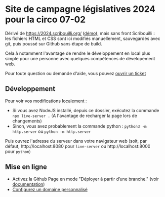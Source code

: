 # Site de campagne législatives 2024 pour la circo 07-02

Dérivé de https://2024.scribouilli.org/ ([démo](https://maiwann.github.io/demonstration_2024/)), mais sans front Scribouilli : les fichiers HTML et CSS sont ici modifiés manuellement, sauvegardés avec git, puis poussé sur Github sans étape de build.

Cela à notamment l'avantage de rendre le développement en local plus simple pour une personne avec quelques compétences de dévelopement web.

Pour toute question ou demande d'aide, vous pouvez [ouvrir un ticket](https://github.com/nouveau-front-populaire-decentralise/michelevictory2024/issues)

## Développement
Pour voir vos modifications localement :

* Si vous avez NodeJS installé, depuis ce dossier, exécutez la commande `npx live-server .` (A l'avantage de recharger la page lors de changements)
* Sinon, vous avez probablement la commande python : `python3 -m http.server` ou `python -m http.server`

Puis ouvrez l'adresse du serveur dans votre navigateur web (soit, par défaut, http://localhost:8080 pour `live-server` ou http://localhost:8000 pour `python`)

## Mise en ligne

* Activez la Github Page en mode "Déployer à partir d’une branche." (voir [documentation](https://docs.github.com/fr/pages/getting-started-with-github-pages/configuring-a-publishing-source-for-your-github-pages-site))
* [Configurez un domaine personnalisé](https://docs.github.com/fr/pages/configuring-a-custom-domain-for-your-github-pages-site/about-custom-domains-and-github-pages)
